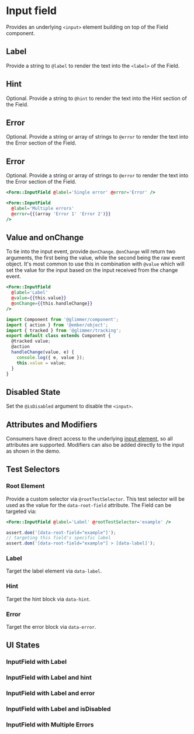 # Input field

Provides an underlying `<input>` element building on top of the Field component.

## Label

Provide a string to `@label` to render the text into the `<label>` of the Field.

## Hint

Optional. Provide a string to `@hint` to render the text into the Hint section of the Field.

## Error

Optional. Provide a string or array of strings to `@error` to render the text into the Error section of the Field.

## Error

Optional. Provide a string or array of strings to `@error` to render the text into the Error section of the Field.

```hbs
<Form::InputField @label='Single error' @error='Error' />
```

```hbs
<Form::InputField
  @label='Multiple errors'
  @error={{(array 'Error 1' 'Error 2')}}
/>
```

## Value and onChange

To tie into the input event, provide `@onChange`. `@onChange` will return two arguments, the first being the value, while the second being the raw event object. It's most common to use this in combination with `@value` which will set the value for the input based on the input received from the change event.

```hbs
<Form::InputField
  @label='Label'
  @value={{this.value}}
  @onChange={{this.handleChange}}
/>
```

```js
import Component from '@glimmer/component';
import { action } from '@ember/object';
import { tracked } from '@glimmer/tracking';
export default class extends Component {
  @tracked value;
  @action
  handleChange(value, e) {
    console.log({ e, value });
    this.value = value;
  }
}
```

## Disabled State

Set the `@isDisabled` argument to disable the `<input>`.

## Attributes and Modifiers

Consumers have direct access to the underlying [input element](https://developer.mozilla.org/en-US/docs/Web/HTML/Element/input), so all attributes are supported. Modifiers can also be added directly to the input as shown in the demo.

## Test Selectors

### Root Element

Provide a custom selector via `@rootTestSelector`. This test selector will be used as the value for the `data-root-field` attribute. The Field can be targeted via:

```hbs
<Form::InputField @label='Label' @rootTestSelector='example' />
```

```js
assert.dom('[data-root-field="example"]');
// targeting this field's specific label
assert.dom('[data-root-field="example"] > [data-label]');
```

### Label

Target the label element via `data-label`.

### Hint

Target the hint block via `data-hint`.

### Error

Target the error block via `data-error`.

## UI States

### InputField with Label

<div class="mb-4 w-64">
  <Form::InputField
    @label="Label"
    type="text"
  />
</div>

### InputField with Label and hint

<div class="mb-4 w-64">
  <Form::InputField
    @label="Label"
    @hint="With hint text"
    type="text"
  />
</div>

### InputField with Label and error

<div class="mb-4 w-64">
  <Form::InputField
    @label="Label"
    type="text"
    @error="With error text"
  />
</div>

### InputField with Label and isDisabled

<div class="mb-4 w-64">
  <Form::InputField
    @label="Label"
    type="text"
    @isDisabled={{true}}
    value="I am a disabled input field"
  />
</div>

### InputField with Multiple Errors

<div class="mb-4 w-64">
  <Form::InputField
    @label="Label"
    type="text"
    @error={{(array "With error 1" "With error 2" "With error 3")}}
  />
</div>

